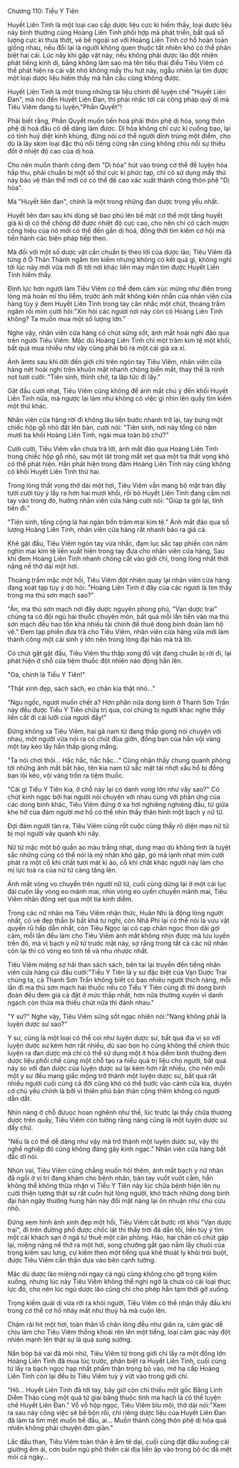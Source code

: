 




Chương 110: Tiểu Y Tiên


Huyết Liên Tinh là một loại cao cấp dược liệu cực kì hiếm thấy, loại dược liệu này bình thường cũng Hoàng Liên Tinh phối hợp mà phát triển, bất quá số lượng cực kì thưa thớt, vẻ bề ngoài sơ với Hoàng Liên Tinh cơ hồ hoàn toàn giống nhau, nếu đổi lại là người không quen thuộc tất nhiên khó có thể phân biệt hai cái. Lúc nãy khi gặp vật này, nếu không phải dược lão đột nhiên phát tiếng kinh dị, bằng không làm sao mà tên tiểu thái điểu Tiêu Viêm có thể phát hiện ra cái vật nhỏ không mấy thu hút này, ngẫu nhiên lại tìm được một loại dược liệu hiếm thấy mà hắn cầu cũng không được.

Huyết Liên Tinh là một trong những tài liệu chính để luyện chế "Huyết Liên Đan", mà nói đến Huyết Liên Đan, thì phải nhắc tới cái công pháp quỷ dị mà Tiêu Viêm đang tu luyện,"Phần Quyết"!

Phải biết rằng, Phần Quyết muốn tiến hoá phải thôn phệ dị hỏa, song thôn phệ dị hoả đâu có dễ dàng làm được. Dị hỏa không chỉ cực kì cuồng bạo, lại có tính huỷ diệt kinh khủng, đừng nói cơ thể người dính trúng một điểm, cho dù là lây skim loại đặc thù nổi tiếng cứng rắn cũng không chịu nổi sự thiêu đốt ở nhiệt độ cao của dị hoả.

Cho nên muốn thành công đem "Dị hỏa" hút vào trong cơ thể để luyện hóa hấp thu, phải chuẩn bị một số thứ cực kì phức tạp, chỉ có sử dụng mấy thứ này bảo vệ thân thể mới có có thể đề cao xác xuất thành công thôn phệ "Dị hỏa".

Mà "Huyết liên đan", chính là một trong những đan dược trọng yếu nhất.

Huyết liên đan sau khi dùng sẽ bao phủ lên bề mặt cơ thể một tầng huyết già kì dị có thể chống đỡ được nhiệt độ cực cao, cho nên chỉ có cách mượn công hiệu của nó mới có thể đến gần dị hoả, đồng thời tìm kiếm cơ hội mà tiến hành các biện pháp tiếp theo.

Mà đối với một số dược vật cần chuẩn bị theo lời của dược lão, Tiêu Viêm đã từng ở Ô Thản Thành ngầm tìm kiếm nhưng không có kết quả gì, không nghĩ tới lúc này mới vừa mới đi tới nơi khác liền may mắn tìm được Huyết Liên Tinh hiếm thấy.

Định lực hơn người làm Tiêu Viêm có thể đem cảm xúc mừng như điên trong lòng mà hoàn mĩ thu liễm, trước ánh mắt không kiên nhẫn của nhân viên cửa hàng tùy ý đem Huyết Liên Tinh trong tay cân nhắc một chút, thoáng trầm ngâm rồi mỉm cười hỏi:"Xin hỏi các ngươi nơi này còn có Hoàng Liên Tinh không? Ta muốn mua một số lượng lớn."

Nghe vậy, nhân viên cửa hàng có chút sửng sốt, ánh mắt hoài nghi đảo qua trên người Tiêu Viêm. Mặc dù Hoàng Liên Tinh chỉ một trăm kim tệ một khối, bất quá mua nhiều như vậy cũng phải bỏ ra một cái giá xa xỉ.

Ánh ămts sau khi dời đến giới chỉ trên ngón tay Tiêu Viêm, nhân viên cửa hàng nét hoài nghi trên khuôn mặt nhanh chóng biến mất, thay thế là nịnh nọt tươi cười: "Tiên sinh, thỉnh chờ, ta lập tức đi lấy."

Gật đầu cười nhạt, Tiêu Viêm cũng không để ánh mắt chú ý đến khối Huyết Liên Tinh nữa, mà ngược lại làm như không có việc gì nhìn lên quầy tìm kiếm một thứ khác.

Nhân viên cửa hàng rời đi không lâu liền bước nhanh trở lại, tay bưng một chiếc hộp gỗ nhỏ đặt lên bàn, cười nói: "Tiên sinh, nơi này tổng có năm mươi ba khối Hoàng Liên Tinh, ngài mua toàn bộ chứ?"

Cười cười, Tiêu Viêm vẫn chưa trả lời, ánh mắt đảo qua Hoàng Liên Tinh trong chiếc hộp gỗ nhỏ, sau một lát trong mắt xẹt qua một tia thất vọng khó có thể phát hiện. Hắn phát hiện trong đám Hoàng Liên Tinh này cũng không có khối Huyết Liên Tinh thứ hai.

Trong lòng thất vọng thở dài một hơi, Tiêu Viêm vẫn mang bộ mặt tràn đầy tươi cười tùy ý lấy ra hơn hai mươi khối, rồi bỏ Huyết Liên Tinh đang cầm nơi tay vào trong đó, hướng nhân viên cửa hàng cười nói: "Giúp ta gói lại, tính tiền đi."

"Tiên sinh, tổng cộng là hai ngàn bốn trăm mai kim tệ." Ánh mắt đảo qua số lượng Hoàng Liên Tinh, nhân viên cửa hàng rất nhanh báo ra giá cả.

Khẽ gật đầu, Tiêu Viêm ngón tay vừa nhấc, đạm lục sắc tạp phiến còn năm nghìn mai kim tệ liền xuất hiện trong tay đưa cho nhân viên cửa hàng, Sau khi đem Hoàng Liên Tinh nhanh chóng cất vào giới chỉ, trong lòng nhất thời nặng nề thở dài một hơi.

Thoáng trầm mặc một hồi, Tiêu Viêm đột nhiên quay lại nhân viên cửa hàng đang xoát tạp tùy ý dò hỏi: "Hoàng Liên Tinh ở đây của các ngươi là tìm thấy trong ma thú sơn mạch sao?"

"Ân, ma thú sơn mạch nơi đây dược nguyên phong phú, "Vạn dược trai" chúng ta có đội ngũ hái thuốc chuyên môn, bất quá mỗi lần tiến vào ma thú sơn mạch đều hao tốn khá nhiều tài chính để thuê dong binh đoàn làm hộ vệ." Đem tạp phiến đưa trả cho Tiêu Viêm, nhân viên cửa hàng vừa mới làm thành công một cái sinh ý lớn nên trong lòng đại hảo mà trả lời.

Có chút gật gật đầu, Tiêu Viêm thu thập xong đồ vật đang chuẩn bị rời đi, lại phát hiện ở chỗ cửa tiệm thuốc đột nhiên náo động hẳn lên.

"Oa, chính là Tiểu Y Tiên!"

"Thật xinh đẹp, sách sách, eo chân kia thật nhỏ..."

"Ngu ngốc, ngươi muốn chết a? Hơn phân nửa dong binh ở Thanh Sơn Trấn này đều được Tiểu Y Tiên chữa trị qua, coi chừng bị người khác nghe thấy liền cắt đi cái lưỡi của ngươi đấy!"

Đứng không xa Tiêu Viêm, hai gã nam tử đang thấp giọng nói chuyện với nhau, một người vừa nói ra có chút đùa giỡn, đồng bạn của hắn vội vàng một tay kéo lấy hắn thấp giọng mắng.

"Ta nói chơi thôi... Hắc hắc, hắc hắc..." Cũng nhận thấy chung quanh phóng tới những ánh mắt bất hảo, tên kia nam tử sắc mặt tái nhợt xấu hổ bị đồng bạn lôi kéo, vội vàng trốn ra tiệm thuốc.

"Cái gì Tiểu Y Tiên kia, ở chỗ này lại có danh vọng lớn như vậy sao?" Có chút kinh ngạc bởi hai người nói chuyện với nhau cùng với phản ứng của các dong binh khác, Tiêu Viêm đứng ở xa hơi nghiêng nghiêng đầu, từ giữa khe hở của đám người mơ hồ có thể nhìn thấy thân hình một bạch y nữ tử.

Đợi đám người tản ra, Tiêu Viêm cũng rốt cuộc cũng thấy rõ diện mạo nữ tử bị mọi người vây quanh khi nãy.

Nữ tử mặc một bộ quần ao màu trắng nhạt, dung mạo dù không tính là tuyệt sắc những cũng có thể nói là mỹ nhân khó gặp, gò má lạnh nhạt mỉm cười phát ra một cỗ khí chất tươi mát kì ảo, cỗ khí chất khác người này làm cho mị lực toả ra của nữ tử càng tăng lên.

Ánh mắt vòng vo chuyển trên người nữ tử, cuối cùng dừng lại ở một cái lục đái cuốn lấy vòng eo mảnh mai, nhìn vòng eo uyển chuyển mảnh mai, Tiêu Viêm nhãn đồng xẹt qua một tia kinh diễm.

Trong các nữ nhân mà Tiêu Viêm nhận thức, Huân Nhi là động lòng người nhất, có vẻ đẹp thần bí bất khả tư nghị, còn Nhã Phi lại có thể nói là vưu vật quyến rũ hấp dẫn nhất, còn Tiêu Ngọc lại có cạp chân ngọc thon dài gợi cảm, mỗi lần đều làm cho Tiêu Viêm ánh mắt không nhịn được mà lưu luyến trên đó, mà vị bạch y nữ tử trước mặt này, sợ rằng trong tất cả các nữ nhân còn lại thì có vòng eo tinh tế và nhu nhược nhất.

Tiêu Viêm miệng sợ hãi than sách sách, bên tai lại truyền đến tiếng nhân viên cửa hàng cúi đầu cười:"Tiểu Y Tiên là y sư đặc biệt của Vạn Dược Trai chúng ta, cả Thanh Sơn Trấn không biết có bao nhiêu người thích nàng, mỗi lần đi ma thú sơn mạch hái thuốc nếu có Tiểu Y Tiên cùng đi thì dong binh đoàn đều đem giá cả đặt ở mức thấp nhất, hơn nữa thường xuyên vì danh ngạch còn thừa mà thiếu chút nữa thì đánh nhau."

"Y sư?" Nghe vậy, Tiêu Viêm sửng sốt ngạc nhiên nói:"Nàng không phải là luyện dược sư sao?"

Y sư, cũng là một loại có thể coi như luyện dược sư, bất quá địa vị so với luyện dược sư kém hơn rất nhiều, dù sao bọn họ cũng không thể chính thức luyện ra đan dược mà chỉ có thể sử dụng một ít hỏa diễm bình thường đem dược liệu phối chế cùng một chỗ tạo ra hiểu quả trị liệu cho người, bất quá này so với đan dược của luyện dược sư lại kém hơn rất nhiều, cho nên mỗi một y sư đều mang giấc mộng trở thành một luyện dược sư, bất quá rất nhiều người cuối cùng cả đời cũng khó có thể bước vào cánh cửa kia, duyên cớ chủ yếu chính là bởi vì thiên phú bản thân cộng thêm không có người dẫn dắt.

Nhìn nàng ở chỗ đưuọc hoan nghênh như thế, lúc trước lại thấy chữa thương dược trên quầy, Tiêu Viêm còn tưởng rằng nàng cũng là một luyện dược sư đấy chứ.

"Nếu là có thể dễ dàng như vậy mà trở thành một luyện dược sư, vậy thì nghề nghiệp đó cũng không đáng gây kinh ngạc." Nhân viên cửa hàng bất đắc dĩ nói.

Nhún vai, Tiêu Viêm cũng chẳng muốn hỏi thêm, ánh mắt bạch y nữ nhân đã ngồi ở vị trí đang khám cho bệnh nhân, bàn tay vuốt vuốt cằm, hắn không thể không thừa nhận vị Tiểu Y Tiên này lúc chữa bệnh hiện lên nụ cười thiện lương thật sự rất cuốn hút lòng người, khó trách những dong binh đại hán ngày thường hung hãn này đối mặt nàng lại ôn nhuận như chú cừu nhỏ.

Đứng xem hình ảnh xinh đẹp một hồi, Tiêu Viêm cất bước rời khỏi "Vạn dược trai", đi trên đường phố được chốc lát thì thấy trời đã dần tối, liền tùy ý tìm một cái khách sạn ở ngã tư thuê một căn phòng. Hảo, hai chân có chút gập lại, miệng nặng nề thở ra một hơi, song chưởng gắt gao nắm lấy chuôi của trọng kiếm sau lưng, cự kiếm theo một tiếng quá khẽ thoát ly khỏi trói buột, được Tiêu Viêm cẩn thận dựa vào bên cạnh tường.

Mặc dù dược lão miệng nói ngay cả ngủ cũng không cho gỡ trọng kiếm xuống, nhưng lúc này Tiêu Viêm không thể nghi ngờ là chưa có cái loại thực lực đó, cho nên lúc ngủ dược lão cũng chỉ cho phép hắn tạm thời gỡ xuống.

Trọng kiếm quái dị vừa rời ra khỏi người, Tiêu Viêm có thể nhận thấy đấu khí trong cơ thể cơ hồ nháy mắt như thuỷ hà mà cuộn lên.

Chậm rãi hít một hơi, toàn thân lỗ chân lông đều như giãn ra, cảm giác dễ chịu làm cho Tiêu Viêm thống khoái rên lên một tiếng, loại cảm giác này đột nhiên mạnh lên thật sự là quá sung sướng.

Nắn bóp bả vai đã mỏi nhừ, Tiêu Viêm từ trong giới chỉ lấy ra một đống lớn Hoàng Liên Tinh đã mua lúc trước, phân biệt ra Huyết Liên Tinh, cuối cùng từ lấy ra bạch ngọc hạp nhất phẩm thận trọng bỏ vào, mớ hạ cấp Hoàng Liên Tinh còn lại đều bị Tiêu Viêm tuỳ ý vứt vào trong giới chỉ.

"Hô... Huyết Liên Tinh đã tới tay, bây giờ còn chỉ thiếu một gốc Băng Linh Diễm Thảo cùng một quả tứ giai băng thuộc tính ma hạch là có thể luyện chế Huyết Liên Đan." Vỗ vỗ hộp ngọc, Tiêu Viêm bĩu môi, thở dài nói:"Xem ra sau này công việc sẽ bề bộn rồi, chỉ riêng dược liệu của Huyết Liên Đan đã làm ta tìm mệt muốn bể đầu, ai... Muốn thành công thôn phệ dị hỏa quả nhiên không phải chuyện đơn giản."

Lắc đầu than, Tiêu Viêm toàn thân ê ẩm tê dại, cuối cùng đặt đầu xuống cái giường êm ái, cơn buồn ngủ phô thiên cái địa liền ập vào trong bộ óc đã mệt mỏi cả ngày...




